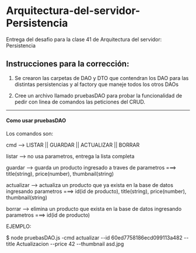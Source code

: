 # Arquitectura-del-servidor-Persistencia
Entrega del desafio para la clase 41 de Arquitectura del servidor: Persistencia

<h2>Instrucciones para la corrección:</h2>

1.  Se crearon las carpetas de DAO y DTO que contendran los DAO para las distintas persistencias y al factory que maneje todos los otros DAOs

2. Cree un archivo llamado pruebasDAO para probar la funcionalidad de pedir con linea de comandos las peticiones del CRUD. 

<hr>

<h4>Como usar pruebasDAO</h4>

Los comandos son:

cmd --> LISTAR || GUARDAR || ACTUALIZAR || BORRAR

listar -->  no usa parametros, entrega la lista completa

guardar --> guarda un producto ingresado a traves de parametros ===> title(string), price(number), thumbnail(string)

actualizar --> actualiza un producto que ya exista en la base de datos ingresando parametros ===> id(id de producto), title(string), price(number), thumbnail(string)

borrar --> elimina un producto que exista en la base de datos ingresando parametros ===> id(id de producto)

EJEMPLO:

$ node pruebasDAO.js -cmd actualizar --id 60ed7758186ecd099113a482 --title Actualizacion --price 42 --thumbnail asd.jpg
